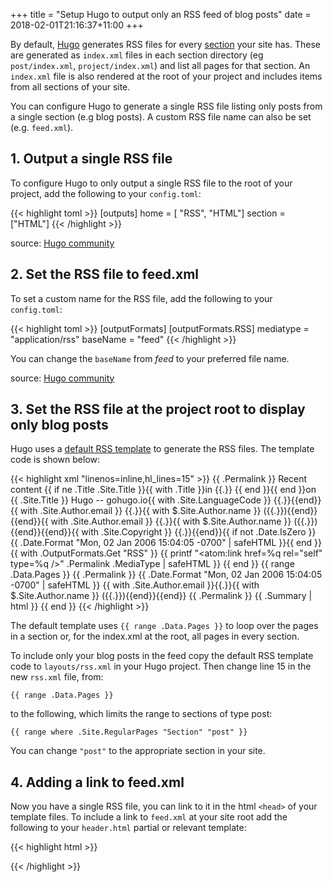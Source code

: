 +++
title = "Setup Hugo to output only an RSS feed of blog posts"
date = 2018-02-01T21:16:37+11:00
+++

By default, [Hugo](//gohugo.io) generates RSS files for every [section](//gohugo.io/content-management/sections/) your site has. These are generated as `index.xml` files in each section directory (eg `post/index.xml`, `project/index.xml`) and list all pages for that section. An `index.xml` file is also rendered at the root of your project and includes items from all sections of your site.

You can configure Hugo to generate a single RSS file listing only posts from a single section (e.g blog posts). A custom RSS file name can also be set (e.g. `feed.xml`).

## 1. Output a single RSS file

To configure Hugo to only output a single RSS file to the root of your project, add the following to your `config.toml`:

{{< highlight toml >}}
[outputs]
home = [ "RSS", "HTML"]
section  = ["HTML"]
{{< /highlight >}}

source: [Hugo community](https://discourse.gohugo.io/t/disabling-rss-for-sections/10479)

## 2. Set the RSS file to feed.xml

To set a custom name for the RSS file, add the following to your `config.toml`:

{{< highlight toml >}}
[outputFormats]
[outputFormats.RSS]
mediatype = "application/rss"
baseName = "feed"
{{< /highlight >}}

You can change the `baseName` from *feed* to your preferred file name.

source: [Hugo community](https://discourse.gohugo.io/t/how-can-i-change-the-rss-url/118/17)

## 3. Set the RSS file at the project root to display only blog posts

Hugo uses a [default RSS template](//gohugo.io/templates/rss/#the-embedded-rss-xml) to generate the RSS files. The template code is shown below:

{{< highlight xml "linenos=inline,hl_lines=15" >}}
<rss version="2.0" xmlns:atom="http://www.w3.org/2005/Atom">
  <channel>
    <title>{{ if eq  .Title  .Site.Title }}{{ .Site.Title }}{{ else }}{{ with .Title }}{{.}} on {{ end }}{{ .Site.Title }}{{ end }}</title>
    <link>{{ .Permalink }}</link>
    <description>Recent content {{ if ne  .Title  .Site.Title }}{{ with .Title }}in {{.}} {{ end }}{{ end }}on {{ .Site.Title }}</description>
    <generator>Hugo -- gohugo.io</generator>{{ with .Site.LanguageCode }}
    <language>{{.}}</language>{{end}}{{ with .Site.Author.email }}
    <managingEditor>{{.}}{{ with $.Site.Author.name }} ({{.}}){{end}}</managingEditor>{{end}}{{ with .Site.Author.email }}
    <webMaster>{{.}}{{ with $.Site.Author.name }} ({{.}}){{end}}</webMaster>{{end}}{{ with .Site.Copyright }}
    <copyright>{{.}}</copyright>{{end}}{{ if not .Date.IsZero }}
    <lastBuildDate>{{ .Date.Format "Mon, 02 Jan 2006 15:04:05 -0700" | safeHTML }}</lastBuildDate>{{ end }}
    {{ with .OutputFormats.Get "RSS" }}
        {{ printf "<atom:link href=%q rel=\"self\" type=%q />" .Permalink .MediaType | safeHTML }}
    {{ end }}
    {{ range .Data.Pages }}
    <item>
      <title>{{ .Title }}</title>
      <link>{{ .Permalink }}</link>
      <pubDate>{{ .Date.Format "Mon, 02 Jan 2006 15:04:05 -0700" | safeHTML }}</pubDate>
      {{ with .Site.Author.email }}<author>{{.}}{{ with $.Site.Author.name }} ({{.}}){{end}}</author>{{end}}
      <guid>{{ .Permalink }}</guid>
      <description>{{ .Summary | html }}</description>
    </item>
    {{ end }}
  </channel>
</rss>
{{< /highlight >}}

The default template uses `{{ range .Data.Pages }}` to loop over the pages in a section or, for the index.xml at the root, all pages in every section.

To include only your blog posts in the feed copy the default RSS template code to `layouts/rss.xml` in your Hugo project. Then change line 15 in the new `rss.xml` file, from:

`{{ range .Data.Pages }}`

to the following, which limits the range to sections of type post:

`{{ range where .Site.RegularPages "Section" "post" }}`

You can change `"post"` to the appropriate section in your site.

## 4. Adding a link to feed.xml

Now you have a single RSS file, you can link to it in the html `<head>` of your template files. To include a link to `feed.xml` at your site root add the following to your `header.html` partial or relevant template:

{{< highlight html >}}
<link rel="alternate" type="application/rss+xml" href='{{ "feed.xml" | absURL }}' />
{{< /highlight >}}
